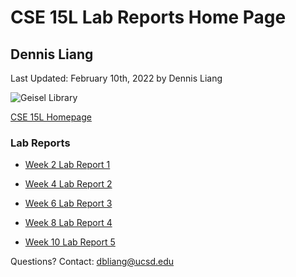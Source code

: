 
# CSE 15L Lab Reports Home Page
## Dennis Liang

Last Updated: February 10th, 2022 by Dennis Liang

![Geisel Library](https://ucsdnews.ucsd.edu/news_uploads/210115-Geisel-139DSC_7412-UCSanDiego-ErikJepsen.jpg)


[CSE 15L Homepage](https://ucsd-cse15l-w22.github.io/)

### Lab Reports
- [Week 2 Lab Report 1](https://dennisliang01.github.io/cse15l-lab-reports/lab-report-1-week-2)

- [Week 4 Lab Report 2](https://dennisliang01.github.io/cse15l-lab-reports/lab-report-2-week-4)

- [Week 6 Lab Report 3](https://dennisliang01.github.io/cse15l-lab-reports/lab-report-3-week-6)

- [Week 8 Lab Report 4](https://dennisliang01.github.io/cse15l-lab-reports/lab-report-4-week-8)

- [Week 10 Lab Report 5](https://dennisliang01.github.io/cse15l-lab-reports/lab-report-5-week-10)

Questions? Contact: dbliang@ucsd.edu

